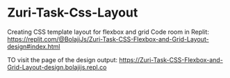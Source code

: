 # Zuri-Task-Css-Layout
Creating CSS template layout for flexbox and grid
Code room in Replit: https://replit.com/@BolajiJs/Zuri-Task-CSS-Flexbox-and-Grid-Layout-design#index.html

TO visit the page of the design output: https://Zuri-Task-CSS-Flexbox-and-Grid-Layout-design.bolajijs.repl.co
